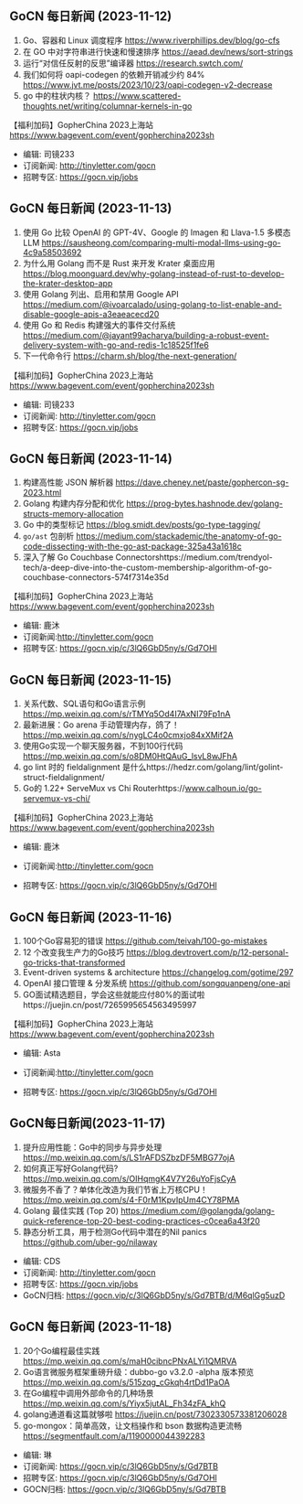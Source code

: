 ## GoCN 每日新闻 (2023-11-12)

1. Go、容器和 Linux 调度程序 https://www.riverphillips.dev/blog/go-cfs
2. 在 GO 中对字符串进行快速和慢速排序  https://aead.dev/news/sort-strings
3. 运行“对信任反射的反思”编译器 https://research.swtch.com/
5. 我们如何将 oapi-codegen 的依赖开销减少约 84% https://www.jvt.me/posts/2023/10/23/oapi-codegen-v2-decrease
6. go 中的柱状内核？ https://www.scattered-thoughts.net/writing/columnar-kernels-in-go

【福利加码】GopherChina 2023上海站 https://www.bagevent.com/event/gopherchina2023sh

- 编辑: 司镜233
- 订阅新闻: http://tinyletter.com/gocn
- 招聘专区: https://gocn.vip/jobs


## GoCN 每日新闻 (2023-11-13)

1. 使用 Go 比较 OpenAI 的 GPT-4V、Google 的 Imagen 和 Llava-1.5 多模态 LLM https://sausheong.com/comparing-multi-modal-llms-using-go-4c9a58503692
2. 为什么用 Golang 而不是 Rust 来开发 Krater 桌面应用 https://blog.moonguard.dev/why-golang-instead-of-rust-to-develop-the-krater-desktop-app
3. 使用 Golang 列出、启用和禁用 Google API https://medium.com/@ivoarcalado/using-golang-to-list-enable-and-disable-google-apis-a3eaeacecd20
4. 使用 Go 和 Redis 构建强大的事件交付系统 https://medium.com/@jayant99acharya/building-a-robust-event-delivery-system-with-go-and-redis-1c18525f1fe6
5. 下一代命令行 https://charm.sh/blog/the-next-generation/

【福利加码】GopherChina 2023上海站 https://www.bagevent.com/event/gopherchina2023sh

- 编辑: 司镜233
- 订阅新闻: http://tinyletter.com/gocn
- 招聘专区: https://gocn.vip/jobs

## GoCN 每日新闻 (2023-11-14)

1. 构建高性能 JSON 解析器 https://dave.cheney.net/paste/gophercon-sg-2023.html
2. Golang 构建内存分配和优化 https://prog-bytes.hashnode.dev/golang-structs-memory-allocation
3. Go 中的类型标记 https://blog.smidt.dev/posts/go-type-tagging/
4. `go/ast` 包剖析 https://medium.com/stackademic/the-anatomy-of-go-code-dissecting-with-the-go-ast-package-325a43a1618c
5. 深入了解 Go Couchbase Connectorshttps://medium.com/trendyol-tech/a-deep-dive-into-the-custom-membership-algorithm-of-go-couchbase-connectors-574f7314e35d

【福利加码】GopherChina 2023上海站 https://www.bagevent.com/event/gopherchina2023sh

- 编辑: 鹿沐
- 订阅新闻:http://tinyletter.com/gocn
- 招聘专区: https://gocn.vip/c/3lQ6GbD5ny/s/Gd7OHl

## GoCN 每日新闻 (2023-11-15)

1. 关系代数、SQL语句和Go语言示例 https://mp.weixin.qq.com/s/rTMYq5Od4I7AxNI79Fp1nA
2. 最新进展：Go arena 手动管理内存，鸽了！https://mp.weixin.qq.com/s/nygLC4o0cmxjo84xXMif2A
3. 使用Go实现一个聊天服务器，不到100行代码 https://mp.weixin.qq.com/s/o8DM0HtQAuG_lsvL8wJFhA
4. go lint 时的 fieldalignment 是什么https://hedzr.com/golang/lint/golint-struct-fieldalignment/
5. Go的 1.22+ ServeMux vs Chi Routerhttps://www.calhoun.io/go-servemux-vs-chi/

【福利加码】GopherChina 2023上海站 https://www.bagevent.com/event/gopherchina2023sh

- 编辑: 鹿沐

- 订阅新闻:http://tinyletter.com/gocn
- 招聘专区: https://gocn.vip/c/3lQ6GbD5ny/s/Gd7OHl
  
## GoCN 每日新闻 (2023-11-16)

1. 100个Go容易犯的错误 https://github.com/teivah/100-go-mistakes
2. 12 个改变我生产力的Go技巧 https://blog.devtrovert.com/p/12-personal-go-tricks-that-transformed
3. Event-driven systems & architecture https://changelog.com/gotime/297
4. OpenAI 接口管理 & 分发系统 https://github.com/songquanpeng/one-api
5. GO面试精选题目，学会这些就能应付80%的面试啦https://juejin.cn/post/7265995654563495997

【福利加码】GopherChina 2023上海站 https://www.bagevent.com/event/gopherchina2023sh

- 编辑: Asta

- 订阅新闻:http://tinyletter.com/gocn
- 招聘专区: https://gocn.vip/c/3lQ6GbD5ny/s/Gd7OHl

## GoCN每日新闻(2023-11-17)

1. 提升应用性能：Go中的同步与异步处理 https://mp.weixin.qq.com/s/LS1rAFDSZbzDF5MBG77ojA 
2. 如何真正写好Golang代码? https://mp.weixin.qq.com/s/OIHqmgK4V7Y26uYoFjsCyA 
3. 微服务不香了？单体化改造为我们节省上万核CPU！https://mp.weixin.qq.com/s/4-F0rM1KpvIpUm4CY78PMA 
4. Golang 最佳实践 (Top 20) https://medium.com/@golangda/golang-quick-reference-top-20-best-coding-practices-c0cea6a43f20 
5. 静态分析工具，用于检测Go代码中潜在的Nil panics https://github.com/uber-go/nilaway 

* 编辑: CDS
* 订阅新闻: http://tinyletter.com/gocn 
* 招聘专区: https://gocn.vip/jobs 
* GoCN归档: https://gocn.vip/c/3lQ6GbD5ny/s/Gd7BTB/d/M6qlGg5uzD

## GoCN 每日新闻 (2023-11-18)

1. 20个Go编程最佳实践 https://mp.weixin.qq.com/s/maH0cibncPNxALYi1QMRVA
2. Go语言微服务框架重磅升级：dubbo-go v3.2.0 -alpha 版本预览 https://mp.weixin.qq.com/s/515zqg_cGkqh4rtDd1PaOA
3. 在Go编程中调用外部命令的几种场景 https://mp.weixin.qq.com/s/Yiyx5jutAL_Fh34zFA_khQ
4. golang通道看这篇就够啦 https://juejin.cn/post/7302330573381206028
5. go-mongox：简单高效，让文档操作和 bson 数据构造更流畅 https://segmentfault.com/a/1190000044392283

- 编辑: 琳
- 订阅新闻: https://gocn.vip/c/3lQ6GbD5ny/s/Gd7BTB
- 招聘专区: https://gocn.vip/c/3lQ6GbD5ny/s/Gd7OHl
- GOCN归档: https://gocn.vip/c/3lQ6GbD5ny/s/Gd7BTB
